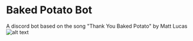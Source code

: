 # Baked Potato Bot
 A discord bot based on the song "Thank You Baked Potato" by Matt Lucas  
 ![alt text](https://lh3.googleusercontent.com/bKLaKjGWuOxoEsohZ-HZUgfMxG0axit4TsTKFMvTW3PaYdINUPsZkHFaubE43JirdgqYumumIQ=w200-h300)
